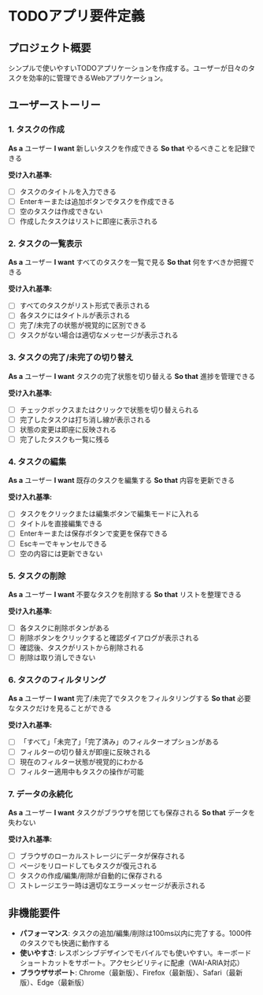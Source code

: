 # TODOアプリ要件定義

## プロジェクト概要
シンプルで使いやすいTODOアプリケーションを作成する。ユーザーが日々のタスクを効率的に管理できるWebアプリケーション。

## ユーザーストーリー

### 1. タスクの作成
**As a** ユーザー
**I want** 新しいタスクを作成できる
**So that** やるべきことを記録できる

**受け入れ基準:**
- [ ] タスクのタイトルを入力できる
- [ ] Enterキーまたは追加ボタンでタスクを作成できる
- [ ] 空のタスクは作成できない
- [ ] 作成したタスクはリストに即座に表示される

### 2. タスクの一覧表示
**As a** ユーザー
**I want** すべてのタスクを一覧で見る
**So that** 何をすべきか把握できる

**受け入れ基準:**
- [ ] すべてのタスクがリスト形式で表示される
- [ ] 各タスクにはタイトルが表示される
- [ ] 完了/未完了の状態が視覚的に区別できる
- [ ] タスクがない場合は適切なメッセージが表示される

### 3. タスクの完了/未完了の切り替え
**As a** ユーザー
**I want** タスクの完了状態を切り替える
**So that** 進捗を管理できる

**受け入れ基準:**
- [ ] チェックボックスまたはクリックで状態を切り替えられる
- [ ] 完了したタスクは打ち消し線が表示される
- [ ] 状態の変更は即座に反映される
- [ ] 完了したタスクも一覧に残る

### 4. タスクの編集
**As a** ユーザー
**I want** 既存のタスクを編集する
**So that** 内容を更新できる

**受け入れ基準:**
- [ ] タスクをクリックまたは編集ボタンで編集モードに入れる
- [ ] タイトルを直接編集できる
- [ ] Enterキーまたは保存ボタンで変更を保存できる
- [ ] Escキーでキャンセルできる
- [ ] 空の内容には更新できない

### 5. タスクの削除
**As a** ユーザー
**I want** 不要なタスクを削除する
**So that** リストを整理できる

**受け入れ基準:**
- [ ] 各タスクに削除ボタンがある
- [ ] 削除ボタンをクリックすると確認ダイアログが表示される
- [ ] 確認後、タスクがリストから削除される
- [ ] 削除は取り消しできない

### 6. タスクのフィルタリング
**As a** ユーザー
**I want** 完了/未完了でタスクをフィルタリングする
**So that** 必要なタスクだけを見ることができる

**受け入れ基準:**
- [ ] 「すべて」「未完了」「完了済み」のフィルターオプションがある
- [ ] フィルターの切り替えが即座に反映される
- [ ] 現在のフィルター状態が視覚的にわかる
- [ ] フィルター適用中もタスクの操作が可能

### 7. データの永続化
**As a** ユーザー
**I want** タスクがブラウザを閉じても保存される
**So that** データを失わない

**受け入れ基準:**
- [ ] ブラウザのローカルストレージにデータが保存される
- [ ] ページをリロードしてもタスクが復元される
- [ ] タスクの作成/編集/削除が自動的に保存される
- [ ] ストレージエラー時は適切なエラーメッセージが表示される

## 非機能要件

- **パフォーマンス**: タスクの追加/編集/削除は100ms以内に完了する。1000件のタスクでも快適に動作する
- **使いやすさ**: レスポンシブデザインでモバイルでも使いやすい。キーボードショートカットをサポート。アクセシビリティに配慮（WAI-ARIA対応）
- **ブラウザサポート**: Chrome（最新版）、Firefox（最新版）、Safari（最新版）、Edge（最新版）
